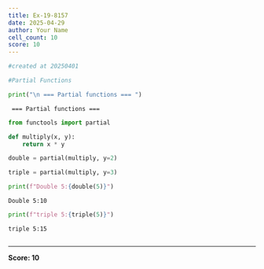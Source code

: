 ```yaml
---
title: Ex-19-8157
date: 2025-04-29
author: Your Name
cell_count: 10
score: 10
---
```


```python
#created at 20250401
```


```python
#Partial Functions
```


```python
print("\n === Partial functions === ")
```

    
     === Partial functions === 



```python
from functools import partial
```


```python
def multiply(x, y):
    return x * y
```


```python
double = partial(multiply, y=2)
```


```python
triple = partial(multiply, y=3)
```


```python
print(f"Double 5:{double(5)}")
```

    Double 5:10



```python
print(f"triple 5:{triple(5)}")
```

    triple 5:15



```python

```


---
**Score: 10**